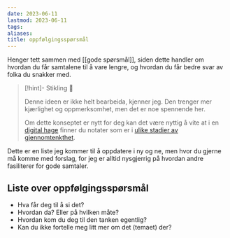 ```yaml
---
date: 2023-06-11
lastmod: 2023-06-11
tags: 
aliases: 
title: oppfølgingsspørsmål
---
```

Henger tett sammen med [[gode spørsmål]], siden dette handler om hvordan du får samtalene til å vare lengre, og hvordan du får bedre svar av folka du snakker med.

> [!hint]- Stikling 🌿
>
> Denne ideen er ikke helt bearbeida, kjenner jeg. Den trenger mer kjærlighet og oppmerksomhet, men det er noe spennende her.
> 
> Om dette konseptet er nytt for deg kan det være nyttig å vite at i en [digital hage](notes/digitalt%20hagearbeid.md) finner du notater som er i [ulike stadier av gjennomtenkthet](notes/stadier%20av%20gjennomtenkthet.md).

Dette er en liste jeg kommer til å oppdatere i ny og ne, men hvor du gjerne må komme med forslag, for jeg er alltid nysgjerrig på hvordan andre fasiliterer for gode samtaler.

## Liste over oppfølgingsspørsmål

- Hva får deg til å si det?
- Hvordan da? Eller på hvilken måte?
- Hvordan kom du deg til den tanken egentlig?
- Kan du ikke fortelle meg litt mer om det (temaet) der?
